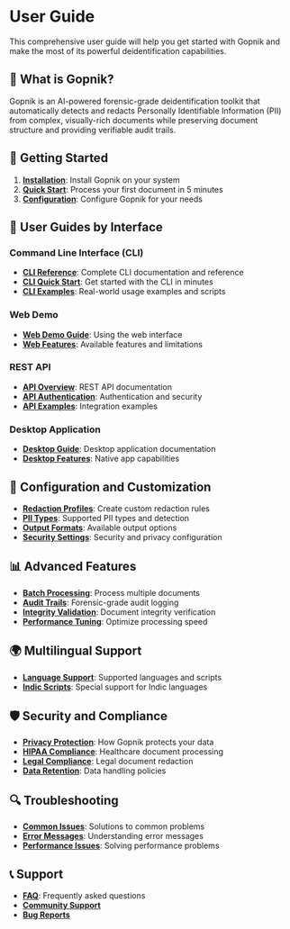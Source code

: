 # User Guide

This comprehensive user guide will help you get started with Gopnik and make the most of its powerful deidentification capabilities.

## 🎯 What is Gopnik?

Gopnik is an AI-powered forensic-grade deidentification toolkit that automatically detects and redacts Personally Identifiable Information (PII) from complex, visually-rich documents while preserving document structure and providing verifiable audit trails.

## 🚀 Getting Started

1. **[Installation](installation.md)**: Install Gopnik on your system
2. **[Quick Start](quickstart.md)**: Process your first document in 5 minutes
3. **[Configuration](configuration.md)**: Configure Gopnik for your needs

## 📖 User Guides by Interface

### Command Line Interface (CLI)
- **[CLI Reference](cli-reference.md)**: Complete CLI documentation and reference
- **[CLI Quick Start](cli-quickstart.md)**: Get started with the CLI in minutes
- **[CLI Examples](cli-examples.md)**: Real-world usage examples and scripts

### Web Demo
- **[Web Demo Guide](web-demo.md)**: Using the web interface
- **[Web Features](web-features.md)**: Available features and limitations

### REST API
- **[API Overview](api.md)**: REST API documentation
- **[API Authentication](api-auth.md)**: Authentication and security
- **[API Examples](api-examples.md)**: Integration examples

### Desktop Application
- **[Desktop Guide](desktop.md)**: Desktop application documentation
- **[Desktop Features](desktop-features.md)**: Native app capabilities

## 🔧 Configuration and Customization

- **[Redaction Profiles](redaction-profiles.md)**: Create custom redaction rules
- **[PII Types](pii-types.md)**: Supported PII types and detection
- **[Output Formats](output-formats.md)**: Available output options
- **[Security Settings](security.md)**: Security and privacy configuration

## 📊 Advanced Features

- **[Batch Processing](batch-processing.md)**: Process multiple documents
- **[Audit Trails](audit-trails.md)**: Forensic-grade audit logging
- **[Integrity Validation](integrity-validation.md)**: Document integrity verification
- **[Performance Tuning](performance.md)**: Optimize processing speed

## 🌍 Multilingual Support

- **[Language Support](languages.md)**: Supported languages and scripts
- **[Indic Scripts](indic-scripts.md)**: Special support for Indic languages

## 🛡️ Security and Compliance

- **[Privacy Protection](privacy.md)**: How Gopnik protects your data
- **[HIPAA Compliance](hipaa.md)**: Healthcare document processing
- **[Legal Compliance](legal.md)**: Legal document redaction
- **[Data Retention](data-retention.md)**: Data handling policies

## 🔍 Troubleshooting

- **[Common Issues](troubleshooting.md)**: Solutions to common problems
- **[Error Messages](error-messages.md)**: Understanding error messages
- **[Performance Issues](performance-troubleshooting.md)**: Solving performance problems

## 📞 Support

- **[FAQ](../faq.md)**: Frequently asked questions
- **[Community Support](https://github.com/happy2234/gopnik/discussions)**
- **[Bug Reports](https://github.com/happy2234/gopnik/issues)**